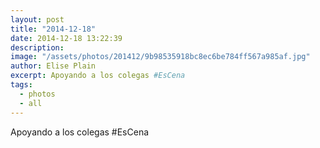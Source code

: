 ```yaml
---
layout: post
title: "2014-12-18"
date: 2014-12-18 13:22:39
description: 
image: "/assets/photos/201412/9b98535918bc8ec6be784ff567a985af.jpg"
author: Elise Plain
excerpt: Apoyando a los colegas #EsCena
tags: 
  - photos
  - all
---
```


Apoyando a los colegas #EsCena
<p></p>
